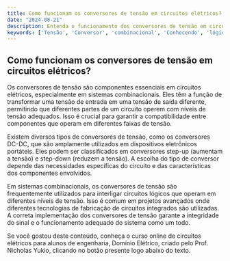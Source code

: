 ```yaml
---
title: Como funcionam os conversores de tensão em circuitos elétricos?
date: "2024-08-21"
description: Entenda o funcionamento dos conversores de tensão em circuitos elétricos e sua importância em sistemas combinacionais.
keywords: ['Tensão', 'Conversor', 'combinacional', 'Conhecendo', 'lógico', 'Avançada', 'fazendo']
---
```


## Como funcionam os conversores de tensão em circuitos elétricos?

Os conversores de tensão são componentes essenciais em circuitos elétricos, especialmente em sistemas combinacionais. Eles têm a função de transformar uma tensão de entrada em uma tensão de saída diferente, permitindo que diferentes partes de um circuito operem com níveis de tensão adequados. Isso é crucial para garantir a compatibilidade entre componentes que operam em diferentes faixas de tensão.

Existem diversos tipos de conversores de tensão, como os conversores DC-DC, que são amplamente utilizados em dispositivos eletrônicos portáteis. Eles podem ser classificados em conversores step-up (aumentam a tensão) e step-down (reduzem a tensão). A escolha do tipo de conversor depende das necessidades específicas do circuito e das características dos componentes envolvidos.

Em sistemas combinacionais, os conversores de tensão são frequentemente utilizados para interligar circuitos lógicos que operam em diferentes níveis de tensão. Isso é comum em projetos avançados onde diferentes tecnologias de fabricação de circuitos integrados são utilizadas. A correta implementação dos conversores de tensão garante a integridade do sinal e o funcionamento adequado do sistema como um todo.

Se você gostou deste conteúdo, conheça o curso online de circuitos elétricos para alunos de engenharia, Domínio Elétrico, criado pelo Prof. Nicholas Yukio, clicando no botão presente logo abaixo do texto.